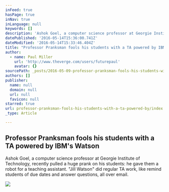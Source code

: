 ```yaml
---
inFeed: true
hasPage: true
inNav: true
inLanguage: null
keywords: []
description: 'Ashok Goel, a computer science professor at Georgie Institute of Technology, recently pulled a huge prank on his students: he gave them a robot for a teaching assistant. "Jill Watson" did regular TA work, like remind students of due dates and answer questions, all over email.'
datePublished: '2016-05-14T15:36:00.741Z'
dateModified: '2016-05-14T15:33:46.404Z'
title: "Professor Pranksman fools his students with a TA powered by IBM's Watson"
author:
  - name: Paul Miller
    url: 'http://www.theverge.com/users/futurepaul'
    avatar: {}
sourcePath: _posts/2016-05-09-professor-pranksman-fools-his-students-with-a-ta-powered-by.md
authors: []
publisher:
  name: null
  domain: null
  url: null
  favicon: null
starred: true
url: professor-pranksman-fools-his-students-with-a-ta-powered-by/index.html
_type: Article

---
```

<article style=""><h1>Professor Pranksman fools his students with a TA powered by IBM's Watson</h1><p>Ashok Goel, a computer science professor at Georgie Institute of Technology, recently pulled a huge prank on his students: he gave them a robot for a teaching assistant. "Jill Watson" did regular TA work, like remind students of due dates and answer questions, all over email.</p><img src="https://cdn3.vox-cdn.com/thumbor/MQYRljrVBj8ab13siUXJZkWvvtM=/0x48:505x332/1600x900/cdn0.vox-cdn.com/uploads/chorus_image/image/49514609/2225507-caprica_6.0.0.jpg" /></article>